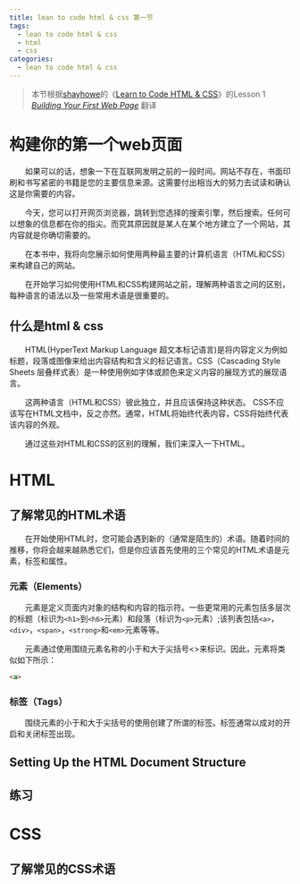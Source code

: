```yaml
---
title: lean to code html & css 第一节
tags:
  - lean to code html & css
  - html
  - css
categories:
  - lean to code html & css
---
```


> 本节根据[shayhowe](https://shayhowe.com/)的《[Learn to Code HTML & CSS](https://learn.shayhowe.com/html-css/)》的Lesson 1 *[Building Your First Web Page](https://learn.shayhowe.com/html-css/building-your-first-web-page/)* 翻译

# 构建你的第一个web页面
&ensp;&ensp;&ensp;&ensp;如果可以的话，想象一下在互联网发明之前的一段时间。网站不存在，书面印刷和书写紧密的书籍是您的主要信息来源。这需要付出相当大的努力去试读和确认这是你需要的内容。

&ensp;&ensp;&ensp;&ensp;今天，您可以打开网页浏览器，跳转到您选择的搜索引擎，然后搜索。任何可以想象的信息都在你的指尖。而究其原因就是某人在某个地方建立了一个网站，其内容就是你确切需要的。

&ensp;&ensp;&ensp;&ensp;在本书中，我将向您展示如何使用两种最主要的计算机语言（HTML和CSS）来构建自己的网站。

&ensp;&ensp;&ensp;&ensp;在开始学习如何使用HTML和CSS构建网站之前，理解两种语言之间的区别，每种语言的语法以及一些常用术语是很重要的。

## 什么是html & css
&ensp;&ensp;&ensp;&ensp;HTML(HyperText Markup Language 超文本标记语言)是将内容定义为例如标题，段落或图像来给出内容结构和含义的标记语言。CSS（Cascading Style Sheets 层叠样式表）是一种使用例如字体或颜色来定义内容的展现方式的展现语言。

&ensp;&ensp;&ensp;&ensp;这两种语言（HTML和CSS）彼此独立，并且应该保持这种状态。 CSS不应该写在HTML文档中，反之亦然。通常，HTML将始终代表内容，CSS将始终代表该内容的外观。

&ensp;&ensp;&ensp;&ensp;通过这些对HTML和CSS的区别的理解，我们来深入一下HTML。

# HTML
## 了解常见的HTML术语
&ensp;&ensp;&ensp;&ensp;在开始使用HTML时，您可能会遇到新的（通常是陌生的）术语。随着时间的推移，你将会越来越熟悉它们，但是你应该首先使用的三个常见的HTML术语是元素，标签和属性。
### 元素（Elements）
&ensp;&ensp;&ensp;&ensp;元素是定义页面内对象的结构和内容的指示符。一些更常用的元素包括多层次的标题（标识为<code>&lt;h1&gt;</code>到<code>&lt;h6&gt;</code>元素）和段落（标识为<code>&lt;p&gt;</code>元素）;该列表包括<code>&lt;a&gt;</code>，<code>&lt;div&gt;</code>，<code>&lt;span&gt;</code>，<code>&lt;strong&gt;</code>和<code>&lt;em&gt;</code>元素等等。

&ensp;&ensp;&ensp;&ensp;元素通过使用围绕元素名称的小于和大于尖括号&lt;&gt;来标识。因此，元素将类似如下所示：
```html
<a>
```
### 标签（Tags）
&ensp;&ensp;&ensp;&ensp;围绕元素的小于和大于尖括号的使用创建了所谓的标签。标签通常以成对的开启和关闭标签出现。

## Setting Up the HTML Document Structure
## 练习
# CSS
## 了解常见的CSS术语

